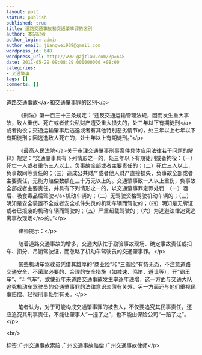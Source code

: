 ```yaml
---
layout: post
status: publish
published: true
title: 道路交通事故和交通肇事罪的区别
author: 本站记者
author_login: admin
author_email: jiangwei909@gmail.com
wordpress_id: 648
wordpress_url: http://www.gzjtlaw.com/?p=648
date: 2011-05-29 09:08:29.000000000 +08:00
categories:
- 交通肇事
tags: []
comments: []
---
```

<p>道路<a>交通事故<&#47;a>和交通肇事罪的区别<&#47;p><br><p>　　 《刑法》第一百三十三条规定：&ldquo;违反交通运输管理法规，因而发生重大事故，致人重伤、死亡或者使公私财产遭受重大损失的，处三年以下<a>有期徒刑<&#47;a>或者拘役；交通运输肇事后逃逸或者有其他特别恶劣情节的，处三年以上七年以下有期徒刑；因逃逸致人死亡的，处七年以上有期徒刑。&rdquo;<&#47;p><br><p>　　 《最高<a>人民法院<&#47;a>关于审理交通肇事刑事案件具体应用法律若干问题的解释》规定：&ldquo;交通肇事具有下列情形之一的，处三年以下有期徒刑或者拘役：（一）死亡一人或者重伤三人以上，负事故全部或者主要责任的；（二）死亡三人以上，负事故同等责任的；（三）造成公共财产或者他人财产直接损失，负事故全部或者主要责任，无能力赔偿数额在三十万元以上的。交通肇事致一人以上重伤，负事故全部或者主要责任，并具有下列情形之一的，以交通肇事罪定罪处罚：（一）酒后、吸食毒品后<a>驾驶<&#47;a>机动车辆的；（二）无驾驶资格驾驶机动车辆的；（三）明知是安全装置不全或者安全机件失灵的机动车辆而驾驶的；（四）明知是无牌证或者已报废的机动车辆而驾驶的；（五）严重超载驾驶的；（六）为逃避法律追究逃离<a>事故现场<&#47;a>的。&rdquo;<&#47;p><br><p>　　 律师提示：<&#47;p><br><p>　　 随着道路交通事故的增多，交通大队忙于勘验事故现场、确定事故责任或扣车、扣分、吊销驾驶证，而忽略了机动车驾驶员的交通肇事罪。<&#47;p><br><p>　　 某些机动车驾驶员凭借其雄厚的&ldquo;商业险&rdquo;和&ldquo;三者险&rdquo;有恃无恐，不注意道路交通安全，不采取必要的、合理的安全措施（如减速、鸣笛、避让等），开&ldquo;霸王车&rdquo;、&ldquo;斗气车&rdquo;，致使近年来道路交通事故发生率逐年递增，这一方面与交通大队追究机动车驾驶员的交通肇事罪的法律意识淡薄有关外，另一方面还与他们重视民事赔偿、轻视刑事处罚有关。<&#47;p><br><p>　　 笔者认为，对于可能构成交通肇事罪的被告人，不仅要追究其民事责任，还应追究其刑事责任，不能让肇事人&ldquo;一撞了之&rdquo;，也不能由保险公司&ldquo;一赔了之&rdquo;。<&#47;p><br&#47;><p>标签:广州交通事故索赔 广州交通事故赔偿 广州交通事故律师<&#47;p>
